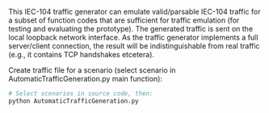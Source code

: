 This IEC-104 traffic generator can emulate valid/parsable IEC-104 traffic for a subset of function codes that are sufficient for traffic emulation (for testing and evaluating the prototype).
The generated traffic is sent on the local loopback network interface. As the traffic generator implements a full server/client connection, the result will be indistinguishable from real traffic (e.g., it contains TCP handshakes etcetera).

Create traffic file for a scenario (select scenario in AutomaticTrafficGeneration.py main function):
```bash
# Select scenarios in source code, then:
python AutomaticTrafficGeneration.py
```